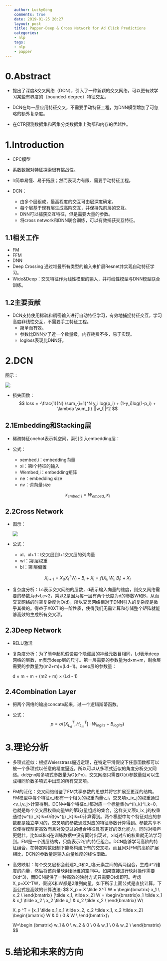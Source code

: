 ```yaml
---
    author: LuckyGong
    comments: true
    date: 2019-01-25 20:27
    layout: post
    title: Papper-Deep & Cross Network for Ad Click Predictions
    categories:
    - nlp
    tags:
    - nlp
    - papper
---
```


# 0.Abstract

- 提出了深度&交叉网络（DCN），引入了一种新颖的交叉网络，可以更有效学习某些有界度的（bounded-degree）特征交互。
- DCN在每一层应用特征交叉，不需要手动特征工程，为DNN模型增加了可忽略的额外复杂度。

- 在CTR预测数据集和密集分类数据集上劲都和内存的优越性。

# 1.Introduction

- CPC模型
- 系数数据对特征探索很有挑战性。
- lr简单易懂、易于拓展；然而表现力有限、需要手动特征工程。

- DCN：
  - 由多个层组成，最高程度的交互可由层深度确定。
  - 每个层基于现有层生成高阶交互，并保持先前层的交互。
  - DNN可以捕获交互特征，但是需要大量的参数。
  - 将cross network和DNN联合训练，可以有效捕获交互特征。

## 1.1相关工作

- FM
- FFM
- DNN
- Deep Crossing 通过堆叠所有类型的输入来扩展Resnet并实现自动特征学习。
- Wide&Deep：交叉特征作为线性模型的输入，并将线性模型与DNN模型联合训练。

## 1.2主要贡献

- DCN支持使用稀疏和稠密输入进行自动特征学习，有效地捕捉特征交互，学习高度非线性交互，不需要手工特征工程。
  - 简单而有效。
  - 参数比DNN少了近一个数量级，内存耗费不多，易于实现。
  - logloss表现比DNN好。

# 2.DCN

图示：

![](https://img2018.cnblogs.com/blog/784062/201811/784062-20181107204830366-1613845981.png)

- 损失函数：
  $$
  loss = -\frac{1}{N} \sum_{i=1}^N y_i log(p_i) + (1-y_i)log(1-p_i) + \lambda \sum_{l} ||w_l||^2
  $$

## 2.1Embedding和Stacking层

- 稀疏特征onehot表示耗空间，索引引入embedding层：

- 公式：

  - xembed,i：embedding向量
  - xi：第i个特征的输入
  - Wembed,i：embedding矩阵
  - ne：embedding size
  - nv：词向量size

  $$
  x_{embed,i}=W_{embed,i}x_i
  $$

## 2.2Cross Network

- 图示：

  ![](https://img2018.cnblogs.com/blog/784062/201811/784062-20181109154440806-596027424.png)

- 公式：

  - xl、xl+1：l交叉层到l+1交叉层的列向量
  - wl：第l层权重
  - bl：第l层偏置

  $$
  X_{l+1} = X_0X_l^TW_l+B_l+X_l=f(X_l,W_l,B_l)+X_l
  $$

- 复杂度分析：Lc表示交叉网络的层数，d表示输入向量的维度，则交叉网络需要的参数为d×Lc×2，乘以2是因为每一层有两个长度为d的参数W和B，从而交叉网络的时空复杂度为O(d)，所以交叉网络相对于DNN引入的复杂度是微乎其微的。得益于X0XTl的一阶性质，使得我们无需计算和存储整个矩阵就能够高效的生成所有交叉项。

## 2.3Deep Network

- RELU激活

- 复杂度分析：为了简单起见假设每个隐藏层的神经元数目相同，Ld表示deep网络的层数，m表示deep层的尺寸。第一层需要的参数量为d×m+m，剩余层需要的参数量为(m2+m)×(Ld−1)。deep层的参数量：

  d × m + m + (m2 + m) × (Ld - 1) 

## 2.4Combination Layer

- 把两个网络的输出concate起来，过一个逻辑斯蒂函数。

- 公式：
  $$
  p=\sigma ([X_{L_d} ^ T,H_{L_m}^T]\cdot W_{logits} + B_{logits})
  $$

# 3.理论分析

- 多项式近似：根据Weierstrass逼近定理，在特定平滑假设下任意函数都可以被一个多项式以任意的精度逼近，所以可以从多项式近似的角度分析交叉网络。dd元nn阶多项式参数量为O(d^n)，交叉网络只需要O(d)参数量就可以生成相同阶数多项式中出现的所有交叉项。

- FM的泛化：交叉网络借鉴了FM共享参数的思想并将它扩展至更深的结构。FM模型中每个特征x_i都有一个相关的权重向量v_i，交叉项x_ix_j的权重通过<v_i,v_j>计算得到。DCN中每个特征x_i都对应一个标量集{w^(i)_k}^l_k=0，也就是每个交叉层权重向量W的第i分量组成的集合，这样交叉项x_ix_j的权重通过{w^(i) _k}lk=0和{w^(j) _k}lk=0计算得到。两个模型中每个特征对应的参数都是独立学习的，交叉项的参数通过对应的特征参数计算得到。参数共享不仅使得模型更高效而且对没见过的组合特征具有更好的泛化能力，同时对噪声更健壮。比如xi和xj在训练数据中没有同时出现过，xixj对应的权重就无法学习到。FM是一个浅层结构，只能表示2价的特征组合。DCN能够学习高阶的特征组合，在特定阶数限制下能够构建所有的交叉项。而且同对FM的高阶扩展相比，DCN的参数量是输入向量维度的线性函数。

- 高效映射：每个交叉层都会创建X_0和X_l各元素之间的两两组合，生成d^2维度的向量，然后将该向量映射到d维的空间中。如果直接进行映射操作需要O(d^3)，而DCN提供了一种高效的映射方式只需要O(d)即可。考虑X_p=XX^TW，假设X和W都是2维列向量，如下所示上面公式是直接计算，下面公式是高效的计算法法:
  $$
  X_p = X \tilde X^T W = \begin{bmatrix} x_1 \\ x_2 \\ \end{bmatrix} [\tilde x_1, \tilde x_2] W = \begin{bmatrix}x_1 \tilde x_1 & x_1 \tilde x_2 \\ x_2 \tilde x_1 & x_2 \tilde x_2 \\ \end{bmatrix} W\\
  
  X_p ^T = [x_1 \tilde x_1,x_1 \tilde x_2, x_2 \tilde x_1, x_2 \tilde x_2]  \begin{bmatrix} W & 0 \\ 0 & W \\ \end{bmatrix}\\
  
  W=\begin {bmatrix} w_1 & 0 \\ w_2 & 0 \\ 0 & w_1 \\ 0 & w_2 \\ \end{bmatrix}
  $$
  

# 5.结论和未来的方向

